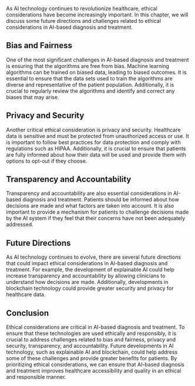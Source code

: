 
As AI technology continues to revolutionize healthcare, ethical considerations have become increasingly important. In this chapter, we will discuss some future directions and challenges related to ethical considerations in AI-based diagnosis and treatment.

Bias and Fairness
-----------------

One of the most significant challenges in AI-based diagnosis and treatment is ensuring that the algorithms are free from bias. Machine learning algorithms can be trained on biased data, leading to biased outcomes. It is essential to ensure that the data sets used to train the algorithms are diverse and representative of the patient population. Additionally, it is crucial to regularly review the algorithms and identify and correct any biases that may arise.

Privacy and Security
--------------------

Another critical ethical consideration is privacy and security. Healthcare data is sensitive and must be protected from unauthorized access or use. It is important to follow best practices for data protection and comply with regulations such as HIPAA. Additionally, it is crucial to ensure that patients are fully informed about how their data will be used and provide them with options to opt-out if they choose.

Transparency and Accountability
-------------------------------

Transparency and accountability are also essential considerations in AI-based diagnosis and treatment. Patients should be informed about how decisions are made and what factors are taken into account. It is also important to provide a mechanism for patients to challenge decisions made by the AI system if they feel that their concerns have not been adequately addressed.

Future Directions
-----------------

As AI technology continues to evolve, there are several future directions that could impact ethical considerations in AI-based diagnosis and treatment. For example, the development of explainable AI could help increase transparency and accountability by allowing clinicians to understand how decisions are made. Additionally, developments in blockchain technology could provide greater security and privacy for healthcare data.

Conclusion
----------

Ethical considerations are critical in AI-based diagnosis and treatment. To ensure that these technologies are used ethically and responsibly, it is crucial to address challenges related to bias and fairness, privacy and security, transparency, and accountability. Future developments in AI technology, such as explainable AI and blockchain, could help address some of these challenges and provide greater benefits for patients. By prioritizing ethical considerations, we can ensure that AI-based diagnosis and treatment improves healthcare accessibility and quality in an ethical and responsible manner.
